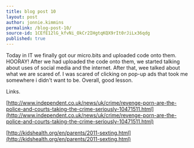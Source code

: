 ```yaml
---
title: blog post 10
layout: post
author: jonnie.kimmins
permalink: /blog-post-10/
source-id: 1CEfE12lG_kfvNi_OkCr2IHgtqKQX9rIt0rJiLx36qdg
published: true
---
```

Today in IT we finally got our micro.bits and uploaded code onto them. HOORAY! After we had uploaded the code onto them, we started talking about uses of social media and the internet. After that, wee talked about what we are scared of. I was scared of clicking on pop-up ads that took me somewhere i didn't want to be. Overall, good lesson.

Links.

[http://www.independent.co.uk/news/uk/crime/revenge-porn-are-the-police-and-courts-taking-the-crime-seriously-10471511.html](http://www.independent.co.uk/news/uk/crime/revenge-porn-are-the-police-and-courts-taking-the-crime-seriously-10471511.html)

[http://kidshealth.org/en/parents/2011-sexting.html](http://kidshealth.org/en/parents/2011-sexting.html)

